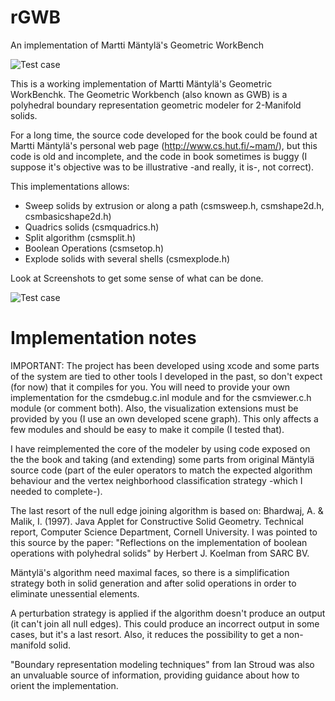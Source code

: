 # rGWB
An implementation of Martti Mäntylä's Geometric WorkBench

![Test case](https://github.com/mfernba/rGWB/blob/master/Screenshots/Cylindrical%20part%20with%20holes%20.png)

This is a working implementation of Martti Mäntylä's Geometric WorkBenchk. The Geometric Workbench (also known as GWB) is a polyhedral boundary representation geometric modeler for 2-Manifold solids. 

For a long time, the source code developed for the book could be found at Martti Mäntylä's personal web page (http://www.cs.hut.fi/~mam/), but this code is old and incomplete, and the code in book sometimes is buggy (I suppose it's objective was to be illustrative -and really, it is-, not correct). 

This implementations allows:

  - Sweep solids by extrusion or along a path (csmsweep.h, csmshape2d.h, csmbasicshape2d.h)
  - Quadrics solids (csmquadrics.h)
  - Split algorithm (csmsplit.h)
  - Boolean Operations (csmsetop.h)  
  - Explode solids with several shells (csmexplode.h)
  
Look at Screenshots to get some sense of what can be done.

![Test case](https://github.com/mfernba/rGWB/blob/master/Screenshots/Virtual%20sector%20test.png)

# Implementation notes

IMPORTANT: The project has been developed using xcode and some parts of the system are tied to other tools I developed in the past, so don't expect (for now) that it compiles for you. You will need to provide your own implementation for the csmdebug.c.inl module and for the csmviewer.c.h module (or comment both). Also, the visualization extensions must be provided by you (I use an own developed scene graph). This only affects a few modules and should be easy to make it compile (I tested that).

I have reimplemented the core of the modeler by using code exposed on the the book and taking (and extending) some parts from original Mäntylä source code (part of the euler operators to match the expected algorithm behaviour and the vertex neighborhood classification strategy -which I needed to complete-). 

The last resort of the null edge joining algorithm is based on: Bhardwaj, A. & Malik, I. (1997). Java Applet for Constructive Solid Geometry. Technical report, Computer Science Department, Cornell University. I was pointed to this source by the paper: "Reflections on the implementation of boolean operations with polyhedral solids" by Herbert J. Koelman from SARC BV.

Mäntylä's algorithm need maximal faces, so there is a simplification strategy both in solid generation and after solid operations in order to eliminate unessential elements.

A perturbation strategy is applied if the algorithm doesn't produce an output (it can't join all null edges). This could produce an incorrect output in some cases, but it's a last resort. Also, it reduces the possibility to get a non-manifold solid.

"Boundary representation modeling techniques" from Ian Stroud was also an unvaluable source of information, providing guidance about how to orient the implementation.
